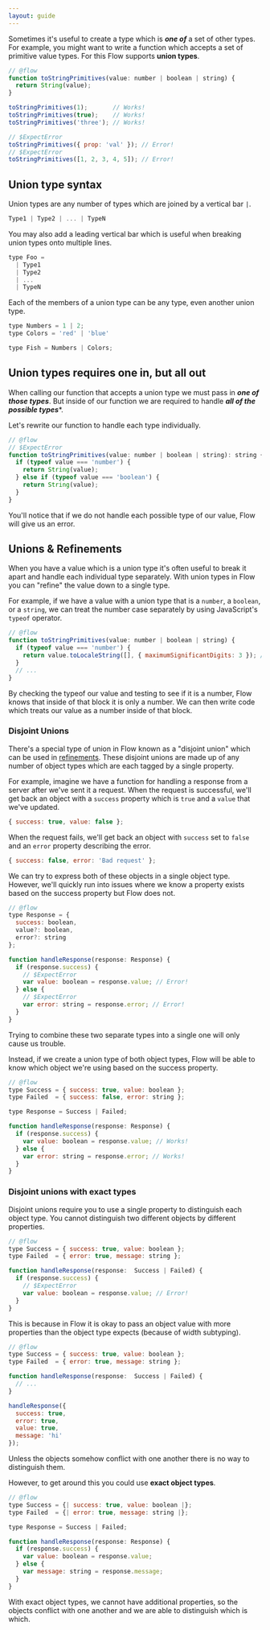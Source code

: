 ```yaml
---
layout: guide
---
```


Sometimes it's useful to create a type which is ***one of*** a set of other
types. For example, you might want to write a function which accepts a set of
primitive value types. For this Flow supports **union types**.

```js
// @flow
function toStringPrimitives(value: number | boolean | string) {
  return String(value);
}

toStringPrimitives(1);       // Works!
toStringPrimitives(true);    // Works!
toStringPrimitives('three'); // Works!

// $ExpectError
toStringPrimitives({ prop: 'val' }); // Error!
// $ExpectError
toStringPrimitives([1, 2, 3, 4, 5]); // Error!
```

## Union type syntax <a class="toc" id="toc-union-type-syntax" href="#toc-union-type-syntax"></a>

Union types are any number of types which are joined by a vertical bar `|`.

```js
Type1 | Type2 | ... | TypeN
```

You may also add a leading vertical bar which is useful when breaking union
types onto multiple lines.

```js
type Foo =
  | Type1
  | Type2
  | ...
  | TypeN
```

Each of the members of a union type can be any type, even another union type.

```js
type Numbers = 1 | 2;
type Colors = 'red' | 'blue'

type Fish = Numbers | Colors;
```

## Union types requires one in, but all out <a class="toc" id="toc-union-types-requires-one-in-but-all-out" href="#toc-union-types-requires-one-in-but-all-out"></a>

When calling our function that accepts a union type we must pass in ***one of
those types***. But inside of our function we are required to handle ***all of
the possible types****.

Let's rewrite our function to handle each type individually.

```js
// @flow
// $ExpectError
function toStringPrimitives(value: number | boolean | string): string { // Error!
  if (typeof value === 'number') {
    return String(value);
  } else if (typeof value === 'boolean') {
    return String(value);
  }
}
```

You'll notice that if we do not handle each possible type of our value, Flow
will give us an error.

## Unions & Refinements <a class="toc" id="toc-unions-refinements" href="#toc-unions-refinements"></a>

When you have a value which is a union type it's often useful to break it apart
and handle each individual type separately. With union types in Flow you can
"refine" the value down to a single type.

For example, if we have a value with a union type that is a `number`, a
`boolean`, or a `string`, we can treat the number case separately by using
JavaScript's `typeof` operator.

```js
// @flow
function toStringPrimitives(value: number | boolean | string) {
  if (typeof value === 'number') {
    return value.toLocaleString([], { maximumSignificantDigits: 3 }); // Works!
  }
  // ...
}
```

By checking the typeof our value and testing to see if it is a number, Flow
knows that inside of that block it is only a number. We can then write code
which treats our value as a number inside of that block.

### Disjoint Unions <a class="toc" id="toc-disjoint-unions" href="#toc-disjoint-unions"></a>

There's a special type of union in Flow known as a "disjoint union" which can
be used in [refinements](../../lang/refinements/). These disjoint unions are
made up of any number of object types which are each tagged by a single
property.

For example, imagine we have a function for handling a response from a server
after we've sent it a request. When the request is successful, we'll get back
an object with a `success` property which is `true` and a `value` that we've
updated.

```js
{ success: true, value: false };
```

When the request fails, we'll get back an object with `success` set to `false`
and an `error` property describing the error.

```js
{ success: false, error: 'Bad request' };
```

We can try to express both of these objects in a single object type. However,
we'll quickly run into issues where we know a property exists based on the
success property but Flow does not.

```js
// @flow
type Response = {
  success: boolean,
  value?: boolean,
  error?: string
};

function handleResponse(response: Response) {
  if (response.success) {
    // $ExpectError
    var value: boolean = response.value; // Error!
  } else {
    // $ExpectError
    var error: string = response.error; // Error!
  }
}
```

Trying to combine these two separate types into a single one will only cause us
trouble.

Instead, if we create a union type of both object types, Flow will be able to
know which object we're using based on the success property.

```js
// @flow
type Success = { success: true, value: boolean };
type Failed  = { success: false, error: string };

type Response = Success | Failed;

function handleResponse(response: Response) {
  if (response.success) {
    var value: boolean = response.value; // Works!
  } else {
    var error: string = response.error; // Works!
  }
}
```

### Disjoint unions with exact types <a class="toc" id="toc-disjoint-unions-with-exact-types" href="#toc-disjoint-unions-with-exact-types"></a>

Disjoint unions require you to use a single property to distinguish each object
type. You cannot distinguish two different objects by different properties.

```js
// @flow
type Success = { success: true, value: boolean };
type Failed  = { error: true, message: string };

function handleResponse(response:  Success | Failed) {
  if (response.success) {
    // $ExpectError
    var value: boolean = response.value; // Error!
  }
}
```

This is because in Flow it is okay to pass an object value with more properties
than the object type expects (because of width subtyping).

```js
// @flow
type Success = { success: true, value: boolean };
type Failed  = { error: true, message: string };

function handleResponse(response:  Success | Failed) {
  // ...
}

handleResponse({
  success: true,
  error: true,
  value: true,
  message: 'hi'
});
```

Unless the objects somehow conflict with one another there is no way to
distinguish them.

However, to get around this you could use **exact object types**.

```js
// @flow
type Success = {| success: true, value: boolean |};
type Failed  = {| error: true, message: string |};

type Response = Success | Failed;

function handleResponse(response: Response) {
  if (response.success) {
    var value: boolean = response.value;
  } else {
    var message: string = response.message;
  }
}
```

With exact object types, we cannot have additional properties, so the objects
conflict with one another and we are able to distinguish which is which.
